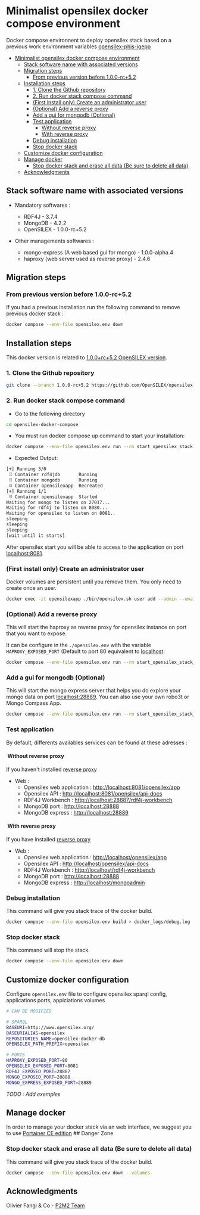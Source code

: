 # Minimalist opensilex docker compose environment

Docker compose environnent to deploy opensilex stack based on a previous work environment variables [opensilex-phis-igepp](https://github.com/p2m2/opensilex-phis-igepp)

- [Minimalist opensilex docker compose environment](#minimalist-opensilex-docker-compose-environment)
  - [Stack software name with associated versions](#stack-software-name-with-associated-versions)
  - [Migration steps](#migration-steps)
    - [From previous version before 1.0.0-rc+5.2](#from-previous-version-before-100-rc52)
  - [Installation steps](#installation-steps)
    - [1. Clone the Github repository](#1clone-the-github-repository)
    - [2. Run docker stack compose command](#2-run-docker-stack-compose-command)
    - [(First install only) Create an administrator user](#first-install-only-create-an-administrator-user)
    - [(Optional) Add a reverse proxy](#optional-add-a-reverse-proxy)
    - [Add a gui for mongodb (Optional)](#add-a-gui-for-mongodb-optional)
    - [Test application](#test-application)
      - [Without reverse proxy](#without-reverse-proxy)
      - [With reverse proxy](#with-reverse-proxy)
    - [Debug installation](#debug-installation)
    - [Stop docker stack](#stop-docker-stack)
  - [Customize docker configuration](#customize-docker-configuration)
  - [Manage docker](#manage-docker)
    - [Stop docker stack and erase all data (Be sure to delete all data)](#stop-docker-stack-and-erase-all-data-be-sure-to-delete-all-data)
  - [Acknowledgments](#acknowledgments)

## Stack software name with associated versions

- Mandatory softwares :

  - RDF4J - 3.7.4
  - MongoDB - 4.2.2
  - OpenSILEX - 1.0.0-rc+5.2

- Other managements softwares :
  - mongo-express (A web based gui for mongo) - 1.0.0-alpha.4
  - haproxy (web server used as reverse proxy) - 2.4.6

## Migration steps

### From previous version before 1.0.0-rc+5.2

If you had a previous installation run the following command to remove previous docker stack :

```bash
docker compose --env-file opensilex.env down
```

## Installation steps

This docker version is related to [1.0.0+rc+5.2 OpenSILEX version](https://github.com/OpenSILEX/opensilex/releases/tag/1.0.0-rc%2B5.2).

### 1. Clone the Github repository

```bash
git clone --branch 1.0.0-rc+5.2 https://github.com/OpenSILEX/opensilex-docker-compose
```

### 2. Run docker stack compose command

- Go to the following directory

```bash
cd opensilex-docker-compose
```

- You must run docker compose up command to start your installation:

```bash
docker compose --env-file opensilex.env run --rm start_opensilex_stack
```

- Expected Output:

```bash
[+] Running 3/0
 ⠿ Container rdf4jdb       Running                                                                                                                                              0.0s
 ⠿ Container mongodb       Running                                                                                                                                              0.0s
 ⠿ Container opensilexapp  Recreated                                                                                                                                            0.0s
[+] Running 1/1
 ⠿ Container opensilexapp  Started                                                                                                                                              0.4s
Waiting for mongo to listen on 27017...
Waiting for rdf4j to listen on 8080...
Waiting for opensilex to listen on 8081..
sleeping
sleeping
sleeping
[wait until it starts]
```

After opensilex start you will be able to access to the application on port [localhost:8081](http://localhost:8081).

### (First install only) Create an administrator user

Docker volumes are persistent until you remove them. You only need to create once an user.

```bash
docker exec -it opensilexapp ./bin/opensilex.sh user add --admin --email=admin@opensilex.org --lang=fr --firstName=firstName --lastName=lastName --password=admin
```

### (Optional) Add a reverse proxy

This will start the haproxy as reverse proxy for opensilex instance on port that you want to expose.

It can be configure in the `./opensilex.env` with the variable `HAPROXY_EXPOSED_PORT` (Default to port 80 equivalent to [localhost](http://localhost).

```bash
docker compose --env-file opensilex.env run --rm start_opensilex_stack_proxy
```

### Add a gui for mongodb (Optional)

This will start the mongo express server that helps you do explore your mongo data on port [localhost:28889](http://localhost:28889). You can also use your own robo3t or Mongo Compass App.

```bash
docker compose --env-file opensilex.env run --rm start_opensilex_stack_mongogui
```

### Test application

By default, differents availables services can be found at these adresses :

####  Without reverse proxy

If you haven't installed [reverse proxy](#add-a-reverse-proxy-optional)

- Web :
  - Opensilex web application : <http://localhost:8081/opensilex/app>
  - Opensilex API : <http://localhost:8081/opensilex/api-docs>
  - RDF4J Workbench : <http://localhost:28887/rdf4j-workbench>
  - MongoDB port : <http://localhost:28888>
  - MongoDB express : <http://localhost:28889>

####  With reverse proxy

If you have installed [reverse proxy](#add-a-reverse-proxy-optional)

- Web :
  - Opensilex web application : <http://localhost/opensilex/app>
  - Opensilex API : <http://localhost/opensilex/api-docs>
  - RDF4J Workbench : <http://localhost/rdf4j-workbench>
  - MongoDB port : <http://localhost:28888>
  - MongoDB express : <http://localhost/mongoadmin>

### Debug installation

This command will give you stack trace of the docker build.

```bash
docker compose --env-file opensilex.env build > docker_logs/debug.log
```

### Stop docker stack

This command will stop the stack.

```bash
docker compose --env-file opensilex.env down
```

## Customize docker configuration

Configure `opensilex.env` file to configure opensilex sparql config, applications ports, applciations volumes

```bash
# CAN BE MODIFIED

# SPARQL
BASEURI=http://www.opensilex.org/
BASEURIALIAS=opensilex
REPOSITORIES_NAME=opensilex-docker-db
OPENSILEX_PATH_PREFIX=opensilex

# PORTS
HAPROXY_EXPOSED_PORT=80
OPENSILEX_EXPOSED_PORT=8081
RDF4J_EXPOSED_PORT=28887
MONGO_EXPOSED_PORT=28888
MONGO_EXPRESS_EXPOSED_PORT=28889

```

_TODO : Add exemples_

## Manage docker

In order to manage your docker stack via an web interface, we suggest you to use [Portainer CE edition](https://docs.portainer.io/start/install/server/docker/linux#deployment)
## Danger Zone

### Stop docker stack and erase all data (Be sure to delete all data)

This command will give you stack trace of the docker build.

```bash
docker compose --env-file opensilex.env down --volumes
```

## Acknowledgments

Olivier Fangi & Co - [P2M2 Team](https://github.com/p2m2)
